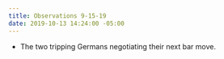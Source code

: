 ```yaml
---
title: Observations 9-15-19
date: 2019-10-13 14:24:00 -05:00
---
```


- The two tripping Germans negotiating their next bar move.